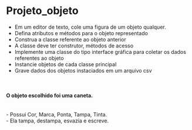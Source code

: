 # Projeto_objeto

- Em um editor de texto, cole uma figura de um objeto qualquer. <br>
- Defina atributos e métodos para o objeto representado<br>
- Construa a classe referente ao objeto anterior<br>
- A classe deve ter construtor, métodos de acesso<br>
- Implemente uma classe  do tipo interface gráfica para coletar os dados referentes ao objeto<br>
- Instancie objetos de cada classe principal<br>
- Grave dados dos objetos instaciados em um arquivo csv<br>
<br>

<h4>O objeto escolhido foi uma caneta.</h4><br>
- Possui Cor, Marca, Ponta, Tampa, Tinta. <br>
- Ela tampa, destampa, esvazia e escreve.
